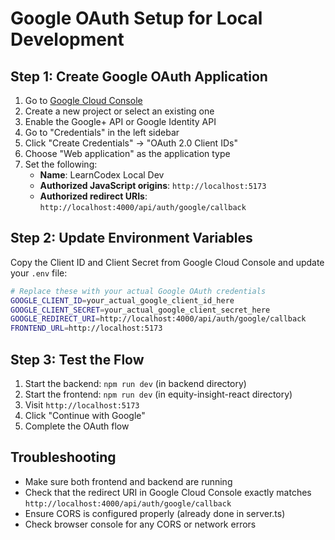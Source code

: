 # Google OAuth Setup for Local Development

## Step 1: Create Google OAuth Application

1. Go to [Google Cloud Console](https://console.cloud.google.com/)
2. Create a new project or select an existing one
3. Enable the Google+ API or Google Identity API
4. Go to "Credentials" in the left sidebar
5. Click "Create Credentials" → "OAuth 2.0 Client IDs"
6. Choose "Web application" as the application type
7. Set the following:
   - **Name**: LearnCodex Local Dev
   - **Authorized JavaScript origins**: `http://localhost:5173`
   - **Authorized redirect URIs**: `http://localhost:4000/api/auth/google/callback`

## Step 2: Update Environment Variables

Copy the Client ID and Client Secret from Google Cloud Console and update your `.env` file:

```bash
# Replace these with your actual Google OAuth credentials
GOOGLE_CLIENT_ID=your_actual_google_client_id_here
GOOGLE_CLIENT_SECRET=your_actual_google_client_secret_here
GOOGLE_REDIRECT_URI=http://localhost:4000/api/auth/google/callback
FRONTEND_URL=http://localhost:5173
```

## Step 3: Test the Flow

1. Start the backend: `npm run dev` (in backend directory)
2. Start the frontend: `npm run dev` (in equity-insight-react directory)  
3. Visit `http://localhost:5173`
4. Click "Continue with Google"
5. Complete the OAuth flow

## Troubleshooting

- Make sure both frontend and backend are running
- Check that the redirect URI in Google Cloud Console exactly matches `http://localhost:4000/api/auth/google/callback`
- Ensure CORS is configured properly (already done in server.ts)
- Check browser console for any CORS or network errors